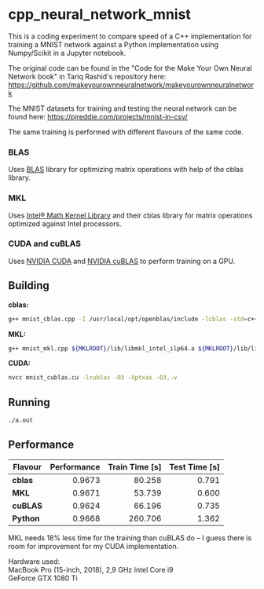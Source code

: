 # cpp_neural_network_mnist
This is a coding experiment to compare speed of a C++ implementation for training a MNIST network against a Python implementation using Numpy/Scikit in a Jupyter notebook.

The original code can be found in the "Code for the Make Your Own Neural Network book" in Tariq Rashid's repository here: https://github.com/makeyourownneuralnetwork/makeyourownneuralnetwork

The MNIST datasets for training and testing the neural network can be found here: https://pjreddie.com/projects/mnist-in-csv/

The same training is performed with different flavours of the same code.

### BLAS
Uses [BLAS](http://www.netlib.org/blas/) library for optimizing matrix operations with help of the cblas library.

### MKL
Uses [Intel® Math Kernel Library](https://software.intel.com/en-us/mkl) and their cblas library for matrix operations optimized against Intel processors.

### CUDA and cuBLAS
Uses [NVIDIA CUDA](https://en.wikipedia.org/wiki/CUDA) and [NVIDIA cuBLAS](https://docs.nvidia.com/cuda/cublas/index.html) to perform training on a GPU.

## Building

**cblas:**
```sh
g++ mnist_cblas.cpp -I /usr/local/opt/openblas/include -lcblas -std=c++17 -msse4.2 -mfpmath=sse -pthread -O3
```

**MKL:**
```sh
g++ mnist_mkl.cpp ${MKLROOT}/lib/libmkl_intel_ilp64.a ${MKLROOT}/lib/libmkl_sequential.a ${MKLROOT}/lib/libmkl_core.a -lpthread -lm -ldl -std=c++17 -msse4.2 -mfpmath=sse -pthread -O3  -DMKL_ILP64 -m64 -I${MKLROOT}/include 
```

**CUDA:**
```sh
nvcc mnist_cublas.cu -lcublas -O3 -Xptxas -O3,-v
```

## Running

```sh
./a.out
```

## Performance
| Flavour    | Performance | Train Time [s] | Test Time [s] |
| ---------- |------------:| ---------------:|-------------:|
| **cblas**  |      0.9673 |          80.258 |        0.791 |
| **MKL**    |      0.9671 |          53.739 |        0.600 |
| **cuBLAS** |      0.9624 |          66.196 |        0.735 |
| **Python** |      0.9668 |         260.706 |        1.362 |

MKL needs 18% less time for the training than cuBLAS do – I guess there is room for improvement for my CUDA implementation.

Hardware used:<br>
MacBook Pro (15-inch, 2018), 2,9 GHz Intel Core i9<br>
GeForce GTX 1080 Ti

